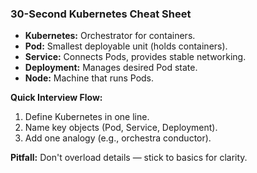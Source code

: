 ### 30-Second Kubernetes Cheat Sheet

- **Kubernetes:** Orchestrator for containers.
- **Pod:** Smallest deployable unit (holds containers).
- **Service:** Connects Pods, provides stable networking.
- **Deployment:** Manages desired Pod state.
- **Node:** Machine that runs Pods.

**Quick Interview Flow:**
1. Define Kubernetes in one line.
2. Name key objects (Pod, Service, Deployment).
3. Add one analogy (e.g., orchestra conductor).

**Pitfall:** Don't overload details — stick to basics for clarity.
